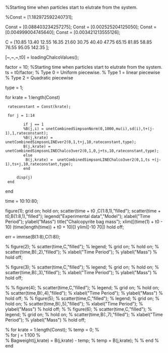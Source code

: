 

%Starting time when particles start to elutrate from the system.



%Const = [1.182972592240731];

Const = [0.088403234257275];
Const = [0.002525204125050];
Const = [0.004999004745640];
Const = [0.003421213555126];

  C = [10.85
13.40
12.55
16.35
21.60
30.75
40.40
47.75
65.15
81.85
58.85
76.55
95.05
142.35
];
 
[~,~,~,t0] = loadingChalcoValues();

factor = 10;
%Starting time when particles start to elutrate from the system.
ts = t0/factor;
% Type 0 = Uniform piecewise.
% Type 1 = linear piecewise
% Type 2 = Quadratic piecewise

type = 1;
 
 for krate = 1:length(Const)
 
     rateconstant = Const(krate);
 
     for j = 1:14
 
            if j == 1
            %B(j,i) = unetCombinedSimpsonNorm(0,1000,mu(i),sd(i),t+(j-1),1,rateconstant);
            %B(j,krate) =  unetCombinedSimpsonLINEver2(0,1,t+j,10,rateconstant,type);
            B(j,krate) =  unetCombinedSimpsonLINEChalco3ver2(0,1,0,j+ts,10,rateconstant,type);
            else
             B(j,krate) =  unetCombinedSimpsonLINEChalco3ver2(0,1,ts +(j-1),ts+j,10,rateconstant,type);
            end 
         
         disp(j)
     end
 
 end


time = 10:10:80;



figure(1);
grid on;
hold on;
scatter(time + t0 ,C(1:8,1),"filled");
scatter(time + t0,B(1:8,1),"filled");
legend("Experimental data","Model");
xlabel("Time Period");
ylabel("Mass")
title("Chalcopyrite bag mass");
xlim([(time(1) + t0 - 10) (time(length(time)) + t0 + 10)])
ylim([-10 70])
hold off;

err = immse(B(1:8),C(1:8));
 

% figure(2);
% scatter(time,C,"filled");
% legend;
% grid on;
% hold on;
% scatter(time,B(:,2),"filled");
% xlabel("Time Period");
% ylabel("Mass")
% hold off;



%  figure(3);
% scatter(time,C,"filled");
% legend;
% grid on;
% hold on;
% scatter(time,B(:,3),"filled");
% xlabel("Time Period");
% ylabel("Mass")
% hold off;


% 
% figure(4);
% scatter(time,C,"filled");
% legend;
% grid on;
% hold on;
% scatter(time,B(:,4),"filled");
% xlabel("Time Period");
% ylabel("Mass")
% hold off;
% 
% figure(5);
% scatter(time,C,"filled");
% legend;
% grid on;
% hold on;
% scatter(time,B(:,5),"filled");
% xlabel("Time Period");
% ylabel("Mass")
% hold off;
% 
% figure(6);
% scatter(time,C,"filled");
% legend;
% grid on;
% hold on;
% scatter(time,B(:,7),"filled");
% xlabel("Time Period");
% ylabel("Mass")
% hold off;

%  for krate = 1:length(Const); 
%      temp = 0;
%  
%      for j = 1:100 
%  
%          Bagweight(j,krate) = B(j,krate) - temp;
%          temp = B(j,krate);
% 
%      end
%  end
